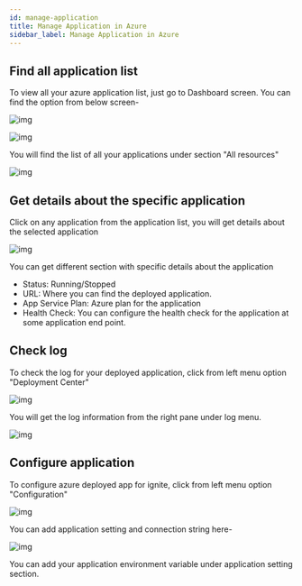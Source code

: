 ```yaml
---
id: manage-application
title: Manage Application in Azure
sidebar_label: Manage Application in Azure
---
```


## Find all application list
 
To view all your azure application list, just go to Dashboard screen. You can find the option from below screen-

![img](/assets/docs/deploy-to-azure/azure-left-menu-option.png)

![img](/assets/docs/deploy-to-azure/azure-left-menu-option-expanded.png)

You will find the list of all your applications under section "All resources"

![img](/assets/docs/deploy-to-azure/azure-app-list.png)

## Get details about the specific application

Click on any application from the application list, you will get details about the selected application

![img](/assets/docs/deploy-to-azure/app-details.png)

You can get different section with specific details about the application

- Status: Running/Stopped
- URL: Where you can find the deployed application.
- App Service Plan: Azure plan for the application
- Health Check: You can configure the health check for the application at some application end point.

## Check log 

To check the log for your deployed application, click from left menu option "Deployment Center"

![img](/assets/docs/deploy-to-azure/left-side-menu.png)

You will get the log information from the right pane under log menu.

![img](/assets/docs/deploy-to-azure/app-log.png)

## Configure application

To configure azure deployed app for ignite, click from left menu option "Configuration"

![img](/assets/docs/deploy-to-azure/left-side-menu-configuration.png)

You can add application setting and connection string here-

![img](/assets/docs/deploy-to-azure/add-new-configuration.png)

You can add your application environment variable under application setting section.


